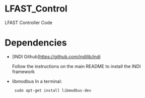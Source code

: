 # LFAST_Control
LFAST Controller Code
# Dependencies
 - [INDI Github]<https://github.com/indilib/indi>
   
    Follow the instructions on the main README to install the INDI framework
  
 - libmodbus
    In a terminal:
   
        sudo apt-get install libmodbus-dev
   
